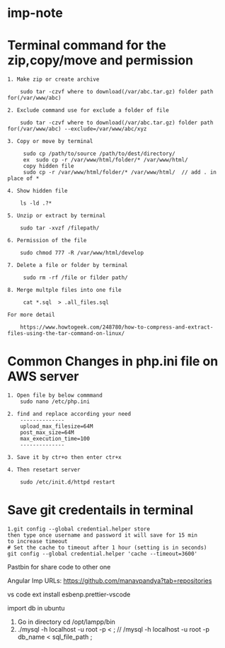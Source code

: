 # imp-note

# Terminal command for the zip,copy/move and permission 
    
    1. Make zip or create archive
    
        sudo tar -czvf where to download(/var/abc.tar.gz) folder path for(/var/www/abc)
        
    2. Exclude command use for exclude a folder of file
    
        sudo tar -czvf where to download(/var/abc.tar.gz) folder path for(/var/www/abc) --exclude=/var/www/abc/xyz
     
    3. Copy or move by terminal  
    
         sudo cp /path/to/source /path/to/dest/directory/
         ex  sudo cp -r /var/www/html/folder/* /var/www/html/
         copy hidden file
         sudo cp -r /var/www/html/folder/* /var/www/html/  // add . in place of *
         
    4. Show hidden file
    
        ls -ld .?* 
        
    5. Unzip or extract by terminal
    
        sudo tar -xvzf /filepath/
        
    6. Permission of the file
    
        sudo chmod 777 -R /var/www/html/develop
        
    7. Delete a file or folder by terminal 
    
         sudo rm -rf /file or filder path/
         
    8. Merge multple files into one file
        
         cat *.sql  > .all_files.sql
    
    For more detail
    
        https://www.howtogeek.com/248780/how-to-compress-and-extract-files-using-the-tar-command-on-linux/


# Common Changes in php.ini file on AWS server

    1. Open file by below commmand
        sudo nano /etc/php.ini
    
    2. find and replace according your need
        --------------
        upload_max_filesize=64M
        post_max_size=64M
        max_execution_time=100
        --------------
        
    3. Save it by ctr+o then enter ctr+x
    
    4. Then resetart server
    
        sudo /etc/init.d/httpd restart

# Save git credentails in terminal
    
    1.git config --global credential.helper store 
    then type once username and password it will save for 15 min
    to increase timeout 
    # Set the cache to timeout after 1 hour (setting is in seconds)
    git config --global credential.helper 'cache --timeout=3600'     
        
        
Pastbin for share code to other one


Angular Imp URLs:
https://github.com/manavpandya?tab=repositories



vs code ext install esbenp.prettier-vscode










import db in ubuntu
1. Go in directory
   cd /opt/lampp/bin
2. ./mysql -h localhost -u root -p  <  ; // /mysql -h localhost -u root -p db_name < sql_file_path ;
